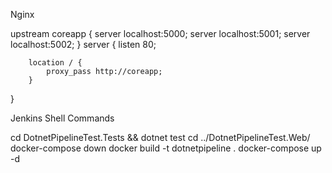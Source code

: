 Nginx

upstream coreapp {
    server localhost:5000;
    server localhost:5001;
    server localhost:5002;
}
server {
    listen 80;
 
        location / {
            proxy_pass http://coreapp;
        }
}

Jenkins Shell Commands

cd DotnetPipelineTest.Tests && dotnet test
cd ../DotnetPipelineTest.Web/
docker-compose down
docker build -t dotnetpipeline .
docker-compose up -d